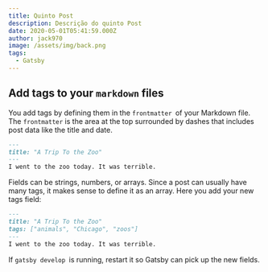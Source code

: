 ```yaml
---
title: Quinto Post
description: Descrição do quinto Post
date: 2020-05-01T05:41:59.000Z
author: jack970
image: /assets/img/back.png
tags:
  - Gatsby
---
```

## Add tags to your `markdown` files

You add tags by defining them in the `frontmatter `of your Markdown file. The `frontmatter` is the area at the top surrounded by dashes that includes post data like the title and date.

```markdown
---
title: "A Trip To the Zoo"
---
I went to the zoo today. It was terrible.
```

Fields can be strings, numbers, or arrays. Since a post can usually have many tags, it makes sense to define it as an array. Here you add your new tags field:

```markdown
---
title: "A Trip To the Zoo"
tags: ["animals", "Chicago", "zoos"]
---
I went to the zoo today. It was terrible.
```

If `gatsby develop `is running, restart it so Gatsby can pick up the new fields.